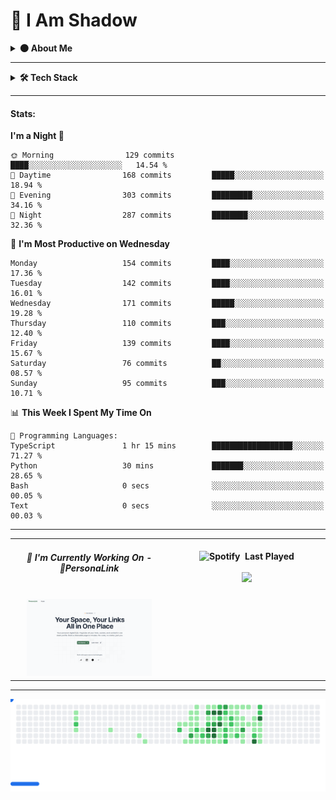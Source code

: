 # 👤 I Am Shadow

<details>
  <summary><strong>🌑 About Me</strong></summary>
<br/>
I am Reymund Virtus, a full-stack engineer operating quietly and crafting systems from the shadows.

I wield **Python**, **TypeScript**, and **PHP** as my core arsenal, building everything from sleek web interfaces to robust mobile solutions.  
I specialize in **serverless technologies**, seamlessly integrating AWS and Azure to deliver scalable, event-driven architectures.

My realm spans the full stack, from intuitive UI interactions to data pipelines and infrastructure as code.  
From RESTful APIs to real-time systems, I deploy with precision and purpose.

In the silence, I thrive.  
While others chase trends, I study **emerging technologies**, master them, and bend them to my will.

> *Where others see complexity, I see patterns.*

A mere shadow, blending into the silence, while crafting world-altering code in the dark.

> *I don’t need recognition.* 
> *I don’t need applause.*  
> *Because in the world of systems and services...*  
> *I am the one who holds the architecture together.*  
> *I am Atomic.* 💥

##### *Contact shadow here:* [![Proton](https://img.shields.io/badge/Proton_Mail-%236D4AFF?style=flat-square&logo=proton-mail&logoColor=white)](mailto:rvirtus@proton.me)

</details>

---

<details>
  <summary><strong>🛠️ Tech Stack</strong></summary>

  
#### DevOps & Cloud:
![AWS](https://img.shields.io/badge/AWS-ff9900?style=flat-square&logoColor=white) 
![Azure](https://img.shields.io/badge/Azure-007fff?style=flat-square&logoColor=white) 
![Firebase](https://img.shields.io/badge/Firebase-%23FF9100?style=flat-square&logo=firebase&logoColor=white) 
![Github Actions](https://img.shields.io/badge/GitHub_Actions-%232088FF?style=flat-square&logo=github-actions&logoColor=white) 
![Terraform](https://img.shields.io/badge/Terraform-%235c4ee5?style=flat-square&logo=Terraform&logoColor=white) 
![Docker](https://img.shields.io/badge/Docker-%232496ED?style=flat-square&logo=docker&logoColor=white) 
![Grafana](https://img.shields.io/badge/Grafana-%23F46800?style=flat-square&logo=grafana&logoColor=white) 
#### Backend:
![Django](https://img.shields.io/badge/Django-%23092E20?style=flat-square&logo=django&logoColor=white) 
![DjangoREST](https://img.shields.io/badge/DJANGO-REST-ff1709?style=flat-square&logo=django&logoColor=white&color=ff1709&labelColor=gray) 
![FastAPI](https://img.shields.io/badge/FastAPI-%23009688?style=flat-square&logo=fastAPI&logoColor=white) 
![NodeJS](https://img.shields.io/badge/Node.js-%235FA04E?style=flat-square&logo=node.js&logoColor=white) 
![Express.js](https://img.shields.io/badge/Express.js-%23000000?style=flat-square&logo=express&logoColor=white) 
![Laravel](https://img.shields.io/badge/Laravel-%23FF2D20?style=flat-square&logo=laravel&logoColor=white) 
<!-- ![Flask](https://img.shields.io/badge/Flask-%23000.svg?style=flat-square&logo=flask&logoColor=white) --> 
#### Database:
![MariaDB](https://img.shields.io/badge/MariaDB-%23003545?style=flat-square&logo=mariaDB&logoColor=white) 
![MySQL](https://img.shields.io/badge/MySQL-%234479A1?style=flat-square&logo=mysql&logoColor=white) 
![Postgres](https://img.shields.io/badge/PostgreSQL-%234169E1?style=flat-square&logo=PostgreSQL&logoColor=white) 
![SQLite](https://img.shields.io/badge/SQLite-%23003B57?style=flat-square&logo=sqlite&logoColor=white) 
![AmazonDynamoDB](https://img.shields.io/badge/Amazon%20DynamoDB-3b48cc?style=flat-square&logo=Amazon%20DynamoDB&logoColor=white) 
![AmazonNeptune](https://img.shields.io/badge/Amazon_Neptune-%233a48cd?style=flat-square) 
<!-- ![MongoDB](https://img.shields.io/badge/MongoDB-%2347A248?style=flat-square&logo=mongodb&logoColor=white) -->
<!-- ![Neo4J](https://img.shields.io/badge/Neo4j-%234581C3?style=flat-square&logo=neo4j&logoColor=white) -->
#### Frontend:
![Next JS](https://img.shields.io/badge/Next.js-%23000000?style=flat-square&logo=next.js&logoColor=white) 
![shadcn/ui](https://img.shields.io/badge/shadcn%2Fui-%23000000?style=flat-square&logo=shadcn%2Fui&logoColor=white) 
![React](https://img.shields.io/badge/React-%2300d8fe?style=flat-square&logo=react&logoColor=white) 
![Vue.js](https://img.shields.io/badge/Vue.js-%234FC08D?style=flat-square&logo=vue.js&logoColor=white) 
![TailwindCSS](https://img.shields.io/badge/TailwindCSS-%2306B6D4?style=flat-square&logo=tailwindcss&logoColor=white) 
<!-- ![Figma](https://img.shields.io/badge/Figma-%23F24E1E?style=flat-square&logo=figma&logoColor=white) -->
<!-- ![Bootstrap](https://img.shields.io/badge/Bootstrap-%238819fd?style=flat-square&logo=Bootstrap&logoColor=white) -->
#### Mobile Development:
![Flutter](https://img.shields.io/badge/Flutter-%232fb8f6?style=flat-square&logo=flutter&logoColor=white) 
![Expo](https://img.shields.io/badge/Expo-%231C2024?style=flat-square&logo=expo&logoColor=white) 
![Android Studio](https://img.shields.io/badge/Android_Studio-%233DDC84?style=flat-square&logo=android-studio&logoColor=white) 
#### Developer Tools:
![Git](https://img.shields.io/badge/Git-%23F05032?style=flat-square&logo=git&logoColor=white) 
![GitHub](https://img.shields.io/badge/GitHub-%23181717?style=flat-square&logo=github&logoColor=white) 
![Bitbucket](https://img.shields.io/badge/Bitbucket-%230052CC?style=flat-square&logo=Bitbucket&logoColor=white) 
![Jira Software](https://img.shields.io/badge/Jira_Software-%230052CC?style=flat-square&logo=jira-software&logoColor=white) 
![Postman](https://img.shields.io/badge/Postman-%23FF6C37?style=flat-square&logo=postman&logoColor=white) 
![Neovim](https://img.shields.io/badge/Neovim-%2357A143?style=flat-square&logo=Neovim&logoColor=white)
![GitHub Copilot](https://img.shields.io/badge/GitHub_Copilot-%23000000?style=flat-square&logo=github-copilot&logoColor=white) 
![v0](https://img.shields.io/badge/v0-%23000000?style=flat-square&logo=v0&logoColor=white)  
<!-- ![Tmux](https://img.shields.io/badge/Tmux-%231BB91F?style=flat-square&logo=tmux&logoColor=white)  -->
#### AI:
![Static Badge](https://img.shields.io/badge/LangChain-%231C3C3C?style=flat-square&logo=langchain&logoColor=white) 
![Gemini](https://img.shields.io/badge/Gemini-%23697ccc?style=flat-square&logo=google-gemini&logoColor=white) 
![OpenAI](https://img.shields.io/badge/OpenAI-%230ea982?style=flat-square&logo=openai&logoColor=white) 
![Amazon Bedrock](https://img.shields.io/badge/Amazon_Bedrock-%23258671?style=flat-square&logoColor=white) 
<!-- ![Anthropic](https://img.shields.io/badge/Anthropic-%23D97757?style=flat-square&logo=claude&logoColor=white) -->
</details>

---

#### Stats:
<!--START_SECTION:waka-->
**I'm a Night 🦉** 

```text
🌞 Morning                129 commits         ████░░░░░░░░░░░░░░░░░░░░░   14.54 % 
🌆 Daytime                168 commits         █████░░░░░░░░░░░░░░░░░░░░   18.94 % 
🌃 Evening                303 commits         █████████░░░░░░░░░░░░░░░░   34.16 % 
🌙 Night                  287 commits         ████████░░░░░░░░░░░░░░░░░   32.36 % 
```
📅 **I'm Most Productive on Wednesday** 

```text
Monday                   154 commits         ████░░░░░░░░░░░░░░░░░░░░░   17.36 % 
Tuesday                  142 commits         ████░░░░░░░░░░░░░░░░░░░░░   16.01 % 
Wednesday                171 commits         █████░░░░░░░░░░░░░░░░░░░░   19.28 % 
Thursday                 110 commits         ███░░░░░░░░░░░░░░░░░░░░░░   12.40 % 
Friday                   139 commits         ████░░░░░░░░░░░░░░░░░░░░░   15.67 % 
Saturday                 76 commits          ██░░░░░░░░░░░░░░░░░░░░░░░   08.57 % 
Sunday                   95 commits          ███░░░░░░░░░░░░░░░░░░░░░░   10.71 % 
```


📊 **This Week I Spent My Time On** 

```text
💬 Programming Languages: 
TypeScript               1 hr 15 mins        ██████████████████░░░░░░░   71.27 % 
Python                   30 mins             ███████░░░░░░░░░░░░░░░░░░   28.65 % 
Bash                     0 secs              ░░░░░░░░░░░░░░░░░░░░░░░░░   00.05 % 
Text                     0 secs              ░░░░░░░░░░░░░░░░░░░░░░░░░   00.03 % 
```


<!--END_SECTION:waka-->

---

<div align="center" width="100%">
  <table>
    <tr>
      <td align="center" valign="center" width="50%">
        <h5>🎯 I'm Currently Working On - <a href="https://personalink-b181a.web.app/" style="text-decoration: none;">
          🔗<strong>PersonaLink</strong>
        </a></h5>
        <br>
        <img src="https://github.com/reymundvirtus/reymundvirtus/blob/main/assets/personalink.png?raw=true" width="200"/>
      </td>
      <td align="center" valign="top" width="50%">
        <br />
        <strong align="center">
          <img src="https://upload.wikimedia.org/wikipedia/commons/8/84/Spotify_icon.svg" alt="Spotify" width="15">&nbsp; Last Played
        </strong>
        <br />
        <br />
        <a href="#">
          <img width="400" src="https://spotify-github-profile.kittinanx.com/api/view?uid=reymundvirtus-ph&cover_image=true&theme=novatorem&show_offline=false&background_color=000000&interchange=false&bar_color=53b14f&bar_color_cover=false" />
        </a>
      </td>
    </tr>
  </table>
</div>

---

<picture>
  <source
    media="(prefers-color-scheme: dark)"
    srcset="images/breakout-dark.svg"
  />
  <source
    media="(prefers-color-scheme: light)"
    srcset="images/breakout-light.svg"
  />
  <img alt="Breakout Game" src="images/breakout-light.svg" />
</picture>
